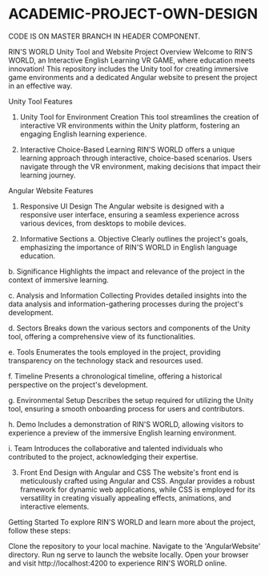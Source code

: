 # ACADEMIC-PROJECT-OWN-DESIGN

CODE IS ON MASTER BRANCH IN HEADER COMPONENT.

RIN'S WORLD Unity Tool and Website
Project Overview
Welcome to RIN'S WORLD, an Interactive English Learning VR GAME, where education meets innovation! This repository includes the Unity tool for creating immersive game environments and a dedicated Angular website to present the project in an effective way.

Unity Tool Features
1. Unity Tool for Environment Creation
This tool streamlines the creation of interactive VR environments within the Unity platform, fostering an engaging English learning experience.

2. Interactive Choice-Based Learning
RIN'S WORLD offers a unique learning approach through interactive, choice-based scenarios. Users navigate through the VR environment, making decisions that impact their learning journey.

Angular Website Features
1. Responsive UI Design
The Angular website is designed with a responsive user interface, ensuring a seamless experience across various devices, from desktops to mobile devices.

2. Informative Sections
a. Objective
Clearly outlines the project's goals, emphasizing the importance of RIN'S WORLD in English language education.

b. Significance
Highlights the impact and relevance of the project in the context of immersive learning.

c. Analysis and Information Collecting
Provides detailed insights into the data analysis and information-gathering processes during the project's development.

d. Sectors
Breaks down the various sectors and components of the Unity tool, offering a comprehensive view of its functionalities.

e. Tools
Enumerates the tools employed in the project, providing transparency on the technology stack and resources used.

f. Timeline
Presents a chronological timeline, offering a historical perspective on the project's development.

g. Environmental Setup
Describes the setup required for utilizing the Unity tool, ensuring a smooth onboarding process for users and contributors.

h. Demo
Includes a demonstration of RIN'S WORLD, allowing visitors to experience a preview of the immersive English learning environment.

i. Team
Introduces the collaborative and talented individuals who contributed to the project, acknowledging their expertise.

3. Front End Design with Angular and CSS
The website's front end is meticulously crafted using Angular and CSS. Angular provides a robust framework for dynamic web applications, while CSS is employed for its versatility in creating visually appealing effects, animations, and interactive elements.

Getting Started
To explore RIN'S WORLD and learn more about the project, follow these steps:

Clone the repository to your local machine.
Navigate to the 'AngularWebsite' directory.
Run ng serve to launch the website locally.
Open your browser and visit http://localhost:4200 to experience RIN'S WORLD online.
